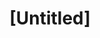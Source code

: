 ---
pid: RS238
title: "[Untitled]"
location_transcription: 
zipcode: 
outside_phl: 
neighborhood: 
age: 
age_range: 
instagram: 
image_file_name: RS_238.jpg
proposal_transcription: 'Kurt Cobain is #1. Smells Like Teen Spirit!'
topic: Figure,Music
topic_summary: 0, 0
type: Other No Form
keywords_other: 
credit: 
image_labels: 
twitter: 
facebook: 
permalink: "/monuments/rs238/"
layout: item-page
---